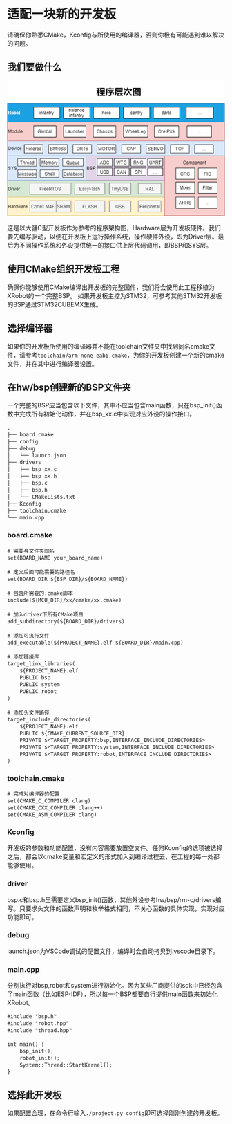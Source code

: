# 适配一块新的开发板

请确保你熟悉CMake，Kconfig与所使用的编译器，否则你极有可能遇到难以解决的问题。

## 我们要做什么

![软件架构](../../img/software.png)

这是以大疆C型开发板作为参考的程序架构图，Hardware层为开发板硬件。我们要先编写驱动，以便在开发板上运行操作系统，操作硬件外设，即为Driver层。最后为不同操作系统和外设提供统一的接口供上层代码调用，即BSP和SYS层。

## 使用CMake组织开发板工程

确保你能够使用CMake编译出开发板的完整固件，我们将会使用此工程移植为XRobot的一个完整BSP。
如果开发板主控为STM32，可参考其他STM32开发板的BSP通过STM32CUBEMX生成。

## 选择编译器

如果你的开发板所使用的编译器并不能在toolchain文件夹中找到同名cmake文件，请参考`toolchain/arm-none-eabi.cmake`，为你的开发板创建一个新的cmake文件，并在其中进行编译器设置。

## 在hw/bsp创建新的BSP文件夹

一个完整的BSP应当包含以下文件，其中不应当包含main函数，只在bsp_init()函数中完成所有初始化动作，并在bsp_xx.c中实现对应外设的操作接口。

    .
    ├── board.cmake
    ├── config
    ├── debug
    │   └── launch.json
    ├── drivers
    │   ├── bsp_xx.c
    │   ├── bsp_xx.h
    │   ├── bsp.c
    │   ├── bsp.h
    │   └── CMakeLists.txt
    ├── Kconfig
    ├── toolchain.cmake
    └── main.cpp

### board.cmake

    # 需要与文件夹同名
    set(BOARD_NAME your_board_name)

    # 定义后面可能需要的路径名
    set(BOARD_DIR ${BSP_DIR}/${BOARD_NAME})

    # 包含所需要的.cmake脚本
    include(${MCU_DIR}/xx/cmake/xx.cmake)

    # 加入driver下所有CMake项目
    add_subdirectory(${BOARD_DIR}/drivers)

    # 添加可执行文件
    add_executable(${PROJECT_NAME}.elf ${BOARD_DIR}/main.cpp)

    # 添加链接库
    target_link_libraries(
        ${PROJECT_NAME}.elf
        PUBLIC bsp
        PUBLIC system
        PUBLIC robot
    )

    # 添加头文件路径
    target_include_directories(
        ${PROJECT_NAME}.elf
        PUBLIC ${CMAKE_CURRENT_SOURCE_DIR}
        PRIVATE $<TARGET_PROPERTY:bsp,INTERFACE_INCLUDE_DIRECTORIES>
        PRIVATE $<TARGET_PROPERTY:system,INTERFACE_INCLUDE_DIRECTORIES>
        PRIVATE $<TARGET_PROPERTY:robot,INTERFACE_INCLUDE_DIRECTORIES>
    )

### toolchain.cmake

    # 完成对编译器的配置
    set(CMAKE_C_COMPILER clang)
    set(CMAKE_CXX_COMPILER clang++)
    set(CMAKE_ASM_COMPILER clang)

### Kconfig

开发板的参数和功能配置，没有内容需要放置空文件。任何Kconfig的选项被选择之后，都会以cmake变量和宏定义的形式加入到编译过程去，在工程的每一处都能够使用。

### driver

bsp.c和bsp.h里需要定义bsp_init()函数，其他外设参考hw/bsp/rm-c/drivers编写。只要求头文件的函数声明和枚举格式相同，不关心函数的具体实现，实现对应功能即可。

### debug

launch.json为VSCode调试的配置文件，编译时会自动拷贝到.vscode目录下。

### main.cpp

分别执行对bsp,robot和system进行初始化。因为某些厂商提供的sdk中已经包含了main函数（比如ESP-IDF），所以每一个BSP都要自行提供main函数来初始化XRobot。

    #include "bsp.h"
    #include "robot.hpp"
    #include "thread.hpp"

    int main() {
        bsp_init();
        robot_init();
        System::Thread::StartKernel();
    }


## 选择此开发板

如果配置合理，在命令行输入`./project.py config`即可选择刚刚创建的开发板。

